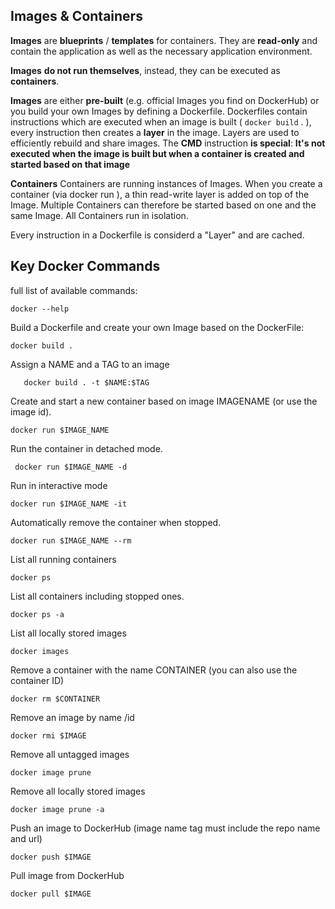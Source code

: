 ## Images & Containers

**Images** are **blueprints** / **templates** for containers. They are **read-only** and contain the application as well as the necessary application environment.

**Images** **do not run themselves**, instead, they can be executed as **containers**.

**Images** are either **pre-built** (e.g. official Images you find on DockerHub) or you build your own Images by defining a Dockerfile. Dockerfiles contain instructions which are executed when an image is built ( `docker build` . ), every instruction then creates a **layer** in the image. Layers are used to efficiently rebuild and share images. The **CMD** instruction **is special**: **It's not executed when the image is built but when a container is created and started based on that image**

**Containers**
Containers are running instances of Images. When you create a container (via docker run ), a thin read-write layer is added on top of the Image. Multiple Containers can therefore be started based on one and the same Image. All Containers run in isolation.


Every instruction in a Dockerfile is considerd a "Layer" and are cached.



## Key Docker Commands

full list of available commands:
 

    docker --help

Build a Dockerfile and create your own Image based on the DockerFile:

    docker build .

Assign a NAME and a TAG to an image

       docker build . -t $NAME:$TAG 

Create and start a new container based on image IMAGENAME (or use the image id).

    docker run $IMAGE_NAME

Run the container in detached mode.

     docker run $IMAGE_NAME -d
Run in interactive mode

    docker run $IMAGE_NAME -it

Automatically remove the container when stopped.

    docker run $IMAGE_NAME --rm 

List all running containers

    docker ps
List all containers including stopped ones.

    docker ps -a 
    
List all locally stored images

    docker images
      
Remove a container with the name CONTAINER (you can also use the container ID)

    docker rm $CONTAINER

Remove an image by name /id 

    docker rmi $IMAGE
Remove all untagged images

    docker image prune

Remove all locally stored images

    docker image prune -a

Push an image to DockerHub (image name tag must include the repo name and url)

    docker push $IMAGE
Pull image from DockerHub

    docker pull $IMAGE
